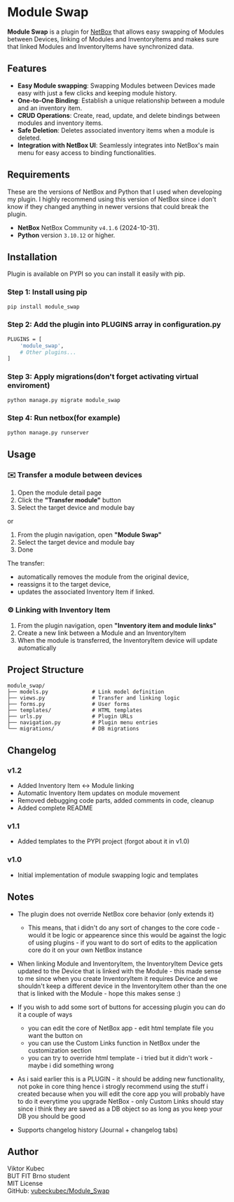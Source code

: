 # Module Swap
**Module Swap** is a plugin for [NetBox](https://github.com/netbox-community/netbox) that allows easy swapping of Modules between Devices, linking of Modules and InventoryItems and makes sure that linked Modules and InventoryItems have synchronized data.

## Features
- **Easy Module swapping**: Swapping Modules between Devices made easy with just a few clicks and keeping module history.
- **One-to-One Binding**: Establish a unique relationship between a module and an inventory item.
- **CRUD Operations**: Create, read, update, and delete bindings between modules and inventory items.
- **Safe Deletion**: Deletes associated inventory items when a module is deleted.
- **Integration with NetBox UI**: Seamlessly integrates into NetBox's main menu for easy access to binding functionalities.

## Requirements
These are the versions of NetBox and Python that I used when developing my plugin. I highly recommend using this version of NetBox since i don't know if they changed anything in newer versions that could break the plugin.

- **NetBox** NetBox Community `v4.1.6` (2024-10-31).
- **Python** version `3.10.12` or higher.

## Installation
Plugin is available on PYPI so you can install it easily with pip.
### Step 1: Install using pip
```bash
pip install module_swap
```
### Step 2: Add the plugin into PLUGINS array in configuration.py
```bash
PLUGINS = [
    'module_swap',
    # Other plugins...
]
```
### Step 3: Apply migrations(don't forget activating virtual enviroment)
```bash
python manage.py migrate module_swap
```
### Step 4: Run netbox(for example)
```bash
python manage.py runserver
```

## Usage
### ✉️ Transfer a module between devices
1. Open the module detail page
2. Click the **"Transfer module"** button
3. Select the target device and module bay

or

1. From the plugin navigation, open **"Module Swap"**
2. Select the target device and module bay
3. Done

The transfer:
- automatically removes the module from the original device,
- reassigns it to the target device,
- updates the associated Inventory Item if linked.

### ⚙️ Linking with Inventory Item
1. From the plugin navigation, open **"Inventory item and module links"**
2. Create a new link between a Module and an InventoryItem
3. When the module is transferred, the InventoryItem device will update automatically

## Project Structure
```
module_swap/
├── models.py              # Link model definition
├── views.py               # Transfer and linking logic
├── forms.py               # User forms
├── templates/             # HTML templates
├── urls.py                # Plugin URLs
├── navigation.py          # Plugin menu entries
└── migrations/            # DB migrations
```

## Changelog
### v1.2
- Added Inventory Item ↔ Module linking
- Automatic Inventory Item updates on module movement
- Removed debugging code parts, added comments in code, cleanup
- Added complete README

### v1.1
- Added templates to the PYPI project (forgot about it in v1.0)

### v1.0
- Initial implementation of module swapping logic and templates

## Notes
- The plugin does not override NetBox core behavior (only extends it)
    - This means, that i didn't do any sort of changes to the core code - would it be logic or appearence since this would be against the logic of using plugins - if you want to do sort of edits to the application core do it on your own NetBox instance  

- When linking Module and InventoryItem, the InventoryItem Device gets updated to the Device that is linked with the Module - this made sense to me since when you create InventoryItem it requires Device and we shouldn't keep a different device in the InventoryItem other than the one that is linked with the Module - hope this makes sense :)

- If you wish to add some sort of buttons for accessing plugin you can do it a couple of ways
    - you can edit the core of NetBox app - edit html template file you want the button on
    - you can use the Custom Links function in NetBox under the customization section
    - you can try to override html template - i tried but it didn't work - maybe i did something wrong

- As i said earlier this is a PLUGIN - it should be adding new functionality, not poke in core thing hence i strogly recommend using the stuff i created because when you will edit the core app you will probably have to do it everytime you upgrade NetBox - only Custom Links should stay since i think they are saved as a DB object so as long as you keep your DB you should be good

- Supports changelog history (Journal + changelog tabs)

## Author
Viktor Kubec  
BUT FIT Brno student  
MIT License  
GitHub: [vubeckubec/Module_Swap](https://github.com/vubeckubec/Module_Swap)
